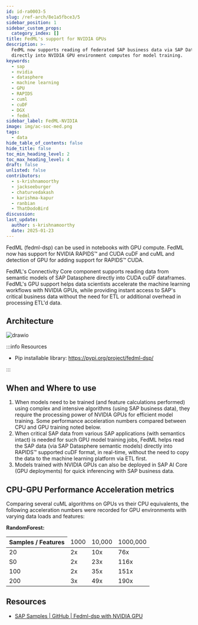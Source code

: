 ```yaml
---
id: id-ra0003-5
slug: /ref-arch/8e1a5fbce3/5
sidebar_position: 1
sidebar_custom_props:
  category_index: []
title: FedML's support for NVIDIA GPUs
description: >-
  FedML now supports reading of federated SAP business data via SAP Datasphere
  directly into NVIDIA GPU environment computes for model training.
keywords:
  - sap
  - nvidia
  - datasphere
  - machine learning
  - GPU
  - RAPIDS
  - cuml
  - cuDF
  - DGX
  - fedml
sidebar_label: FedML-NVIDIA
image: img/ac-soc-med.png
tags:
  - data
hide_table_of_contents: false
hide_title: false
toc_min_heading_level: 2
toc_max_heading_level: 4
draft: false
unlisted: false
contributors:
  - s-krishnamoorthy
  - jackseeburger
  - chaturvedakash
  - karishma-kapur
  - ranbian
  - ThatDodoBird
discussion: 
last_update:
  author: s-krishnamoorthy
  date: 2025-01-23
---
```


FedML (fedml-dsp) can be used in notebooks with GPU compute. FedML now has support for NVIDIA RAPIDS™ and CUDA cuDF and cuML and detection of GPU for adding support for RAPIDS™ CUDA. 

FedML's Connectivity Core component supports reading data from semantic models of SAP Datasphere directly into CUDA cuDF dataframes. FedML's GPU support helps data scientists accelerate the machine learning workflows with NVIDIA GPUs, while providing instant access to SAP's critical business data without the need for ETL or additional overhead in processing ETL'd data.

## Architecture

![drawio](drawio/fedml-nvidia.drawio)

:::info Resources

- Pip installable library: https://pypi.org/project/fedml-dsp/ 

:::

## When and Where to use 

1. When models need to be trained (and feature calculations performed) using complex and intensive algorithms (using SAP business data), they require the processing power of NVIDIA GPUs for efficient model training. Some performance acceleration numbers compared between CPU and GPU training noted below.
2. When critical SAP data from various SAP applications (with semantics intact) is needed for such GPU model training jobs, FedML helps read the SAP data (via SAP Datasphere semantic models) directly into RAPIDS™ supported cuDF format, in real-time, without the need to copy the data to the machine learning platform via ETL first.
3. Models trained with NVIDIA GPUs can also be deployed in SAP AI Core (GPU deployments) for quick inferencing with SAP business data. 

## CPU-GPU Performance Acceleration metrics

Comparing several cuML algorithms on GPUs vs their CPU equivalents, the following acceleration numbers were recorded for GPU environments with varying data loads and features:  
 
**RandomForest:**

<table>
  <thead>
    <tr>
      <th>Samples / Features</th>
      <td>1000</td>
      <td>10,000</td>
      <td>1000,000</td>
    </tr>
  </thead>
  <tbody>
    <tr>
      <td>20</td>
      <td>2x</td>
      <td>10x</td>
      <td>76x</td>
    </tr>
    <tr>
      <td>S0</td>
      <td>2x</td>
      <td>23x</td>
      <td>116x</td>
    </tr>
    <tr>
      <td>100</td>
      <td>2x</td>
      <td>35x</td>
      <td>151x</td>
    </tr>
    <tr>
      <td>200</td>
      <td>3x</td>
      <td>49x</td>
      <td>190x</td>
    </tr>
  </tbody>
</table>


## Resources

- [SAP Samples | GitHub | Fedml-dsp with NVIDIA GPU](https://github.com/SAP-samples/datasphere-fedml/tree/main/Datasphere/NVIDIA-RAPIDS)
